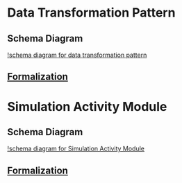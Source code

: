 # Data Transformation Pattern

## Schema Diagram
[!schema diagram for data transformation pattern](./schema-diagrams/data-transformation-pattern.jpg)

## [Formalization](./data-transformation-pattern.owl)

# Simulation Activity Module

## Schema Diagram
[!schema diagram for Simulation Activity Module](./schema-diagrams/simulation-activity-module.jpg)

## [Formalization](./simulation-activity-module.owl)